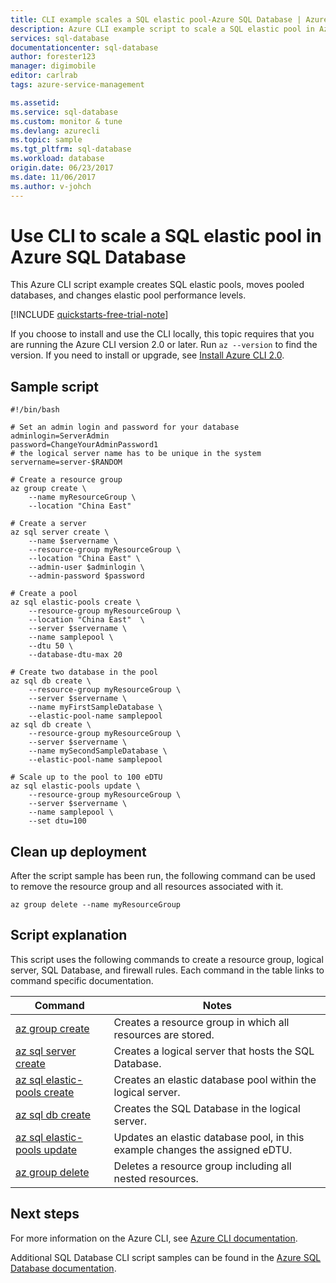 ```yaml
---
title: CLI example scales a SQL elastic pool-Azure SQL Database | Azure
description: Azure CLI example script to scale a SQL elastic pool in Azure SQL Database
services: sql-database
documentationcenter: sql-database
author: forester123
manager: digimobile
editor: carlrab
tags: azure-service-management

ms.assetid:
ms.service: sql-database
ms.custom: monitor & tune
ms.devlang: azurecli
ms.topic: sample
ms.tgt_pltfrm: sql-database
ms.workload: database
origin.date: 06/23/2017
ms.date: 11/06/2017
ms.author: v-johch
---
```


# Use CLI to scale a SQL elastic pool in Azure SQL Database

This Azure CLI script example creates SQL elastic pools, moves pooled databases, and changes elastic pool performance levels. 

[!INCLUDE [quickstarts-free-trial-note](../../../includes/quickstarts-free-trial-note.md)]

If you choose to install and use the CLI locally, this topic requires that you are running the Azure CLI version 2.0 or later. Run `az --version` to find the version. If you need to install or upgrade, see [Install Azure CLI 2.0]( https://docs.azure.cn/cli/install-azure-cli). 

## Sample script

```azurecli
#!/bin/bash

# Set an admin login and password for your database
adminlogin=ServerAdmin
password=ChangeYourAdminPassword1
# the logical server name has to be unique in the system
servername=server-$RANDOM

# Create a resource group
az group create \
	--name myResourceGroup \
	--location "China East" 

# Create a server
az sql server create \
	--name $servername \
	--resource-group myResourceGroup \
	--location "China East" \
	--admin-user $adminlogin \
	--admin-password $password

# Create a pool
az sql elastic-pools create \
	--resource-group myResourceGroup \
	--location "China East"  \
	--server $servername \
	--name samplepool \
	--dtu 50 \
	--database-dtu-max 20

# Create two database in the pool
az sql db create \
	--resource-group myResourceGroup \
	--server $servername \
	--name myFirstSampleDatabase \
	--elastic-pool-name samplepool
az sql db create \
	--resource-group myResourceGroup \
	--server $servername \
	--name mySecondSampleDatabase \
	--elastic-pool-name samplepool

# Scale up to the pool to 100 eDTU
az sql elastic-pools update \
	--resource-group myResourceGroup \
	--server $servername \
	--name samplepool \
	--set dtu=100
```

## Clean up deployment

After the script sample has been run, the following command can be used to remove the resource group and all resources associated with it.

```azurecli
az group delete --name myResourceGroup
```

## Script explanation

This script uses the following commands to create a resource group, logical server, SQL Database, and firewall rules. Each command in the table links to command specific documentation.

| Command | Notes |
|---|---|
| [az group create](https://docs.azure.cn/cli/group#az_group_create) | Creates a resource group in which all resources are stored. |
| [az sql server create](https://docs.azure.cn/cli/sql/server#az_sql_server_create) | Creates a logical server that hosts the SQL Database. |
| [az sql elastic-pools create](https://docs.azure.cn/cli/sql/elastic-pool#az_sql_elastic_pool_create) | Creates an elastic database pool within the logical server. |
| [az sql db create](https://docs.azure.cn/cli/sql/db#az_sql_db_create) | Creates the SQL Database in the logical server. |
| [az sql elastic-pools update](https://docs.azure.cn/cli/sql/elastic-pool#az_sql_elastic_pool_update) | Updates an elastic database pool, in this example changes the assigned eDTU. |
| [az group delete](https://docs.azure.cn/cli/vm/extension#az_vm_extension_set) | Deletes a resource group including all nested resources. |

## Next steps

For more information on the Azure CLI, see [Azure CLI documentation](https://docs.azure.cn/cli/overview).

Additional SQL Database CLI script samples can be found in the [Azure SQL Database documentation](../sql-database-cli-samples.md).

<!--Update_Description: update Global CLI 2.O links to Mooncake CLI 2.O links-->